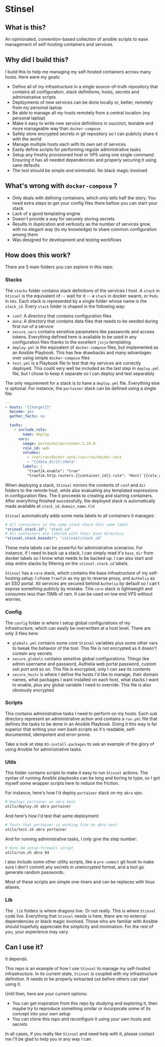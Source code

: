 # Stinsel

## What is this?

An opinionated, convention-based collection of ansible scripts to ease management of self-hosting containers and services.

## Why did I build this?

I build this to help me managing my self-hosted containers across many hosts. Here were my goals:

* Define all of my infrastructure in a single source-of-truth repository that contains all configuration, stack definitions, hosts, secrets and administrative scripts
* Deployments of new services can be done locally or, better, remotely from my personal laptop
* Be able to manage all my hosts remotely from a central location (my personal laptop)
* Make it easy to write new service definitions in succinct, testable and more manageable way than `docker-compose`
* Safely store encrypted secrets in git repository so I can publicly share it with the world
* Manage multiple hosts each with its own set of services
* Easily define scripts for performing regular administrative tasks
* Setup any freshly provisioned host or VPS using one single command. Ensuring it has all needed dependencies and properly securing it using sane defaults
* The tool should be simple and minimalist. No black magic involved

## What's wrong with `docker-compose` ?

* Only deals with defining containers, which only tells half the story. You need extra steps to get your config files there before you can start your stack
* Lack of a good templating engine
* Doesn't provide a way for securely storing secrets
* Results in duplication and verbosity as the number of services grow, with no elegant way (to my knowledge) to share common configuration among them
* Was designed for development and testing workflows

## How does this work?

There are 5 main folders you can explore in this repo:

### Stacks

The `stacks` folder contains stack definitions of the services I host. A `stack` in `Stinsel` is the equivalent of -- wait for it -- a `stack` in docker swarm, or `Pods` in `k8s`. Each stack is represented by a single folder whose name is the `stack_id`.  Every `stack` folder is shaped in the following way:
  * `conf`: A directory that contains configuration files
  * `data`: A directory that contains data files that needs to be seeded during first run of a service
  * `secure_vars` contains sensitive parameters like passwords and access tokens. Everything defined here is available to be used in any configuration files thanks to the excellent `jinja` templating
  * `deploy.yml` is the equivalent of `docker-compose` files, but implemented as an Ansible Playbook. This has few drawbacks and many advantages over using simple `docker-compose` files
  * `test.yml` is a Playbook file to test that my services are correctly deployed. This could very well be included as the last step in `deploy.yml` file, but I chose to keep it separate so I can deploy and test separately

The only requirement for a stack is to have a `deploy.yml` file. Everything else is optional. For instance, the `portainer` stack can be defined using a single file:

```yml
---
- hosts: "{{target}}"
  become: yes
  gather_facts: no

  tasks:
    - include_role:
        name: deploy
      vars:
        image: portainer/portainer:1.24.0
        role_id: web
        volumes:
          - /var/run/docker.sock:/var/run/docker.sock
          - "{{data_dir}}:/data"
        labels: |
          "traefik.enable": "true"
          "traefik.http.routers.{{container_id}}.rule": "Host(`{{role_url}}`)"
```

When deploying a stack, `Stinsel` mirrors the contents of `conf` and `dir` folders to the remote host, while also evaluating any templated expressions in configuration files. The it proceeds to creating and starting containers. After everything finished successfully, the deployed stack is automatically made available at `stack_id.domain_name.tld`

`Stinsel` automatically adds some meta labels to all containers it manages:

```yml
# All containers in the same stack share this same label
"stinsel.stack.id": "stack_id"
# All containers are labeled with their base directory
"stinsel.stack.basedir": "/stinsel/stack_id"
```

These meta labels can be powerful for administrative scenarios. For instance, if I need to back up a stack, I can simply read it's `base_dir` from docker labels so I know what needs to be backed up. I can also start and stop entire stacks by filtering on the `stinsel.stack.id` labels.

`Stinsel` has a `core` stack, which contains the base infrastructure of my self-hosting setup. I chose `Traefik` as my go to reverse proxy, and `Authelia` as an SSO portal. All services are secured behind `Authelia` by default so I can't expose something publicly by mistake. This `core` stack is lightweight and consumes less than 15Mb of ram. It can be used on low end VPS without worries.

### Config

The `config` folder is where I setup global configurations of my infrastructure, which can easily be overwritten at a host level. There are only 3 files here:
* `globals.yml` contains some core `Stinsel` variables plus some other vars to tweak the behavior of the tool. This file is not encrypted as it doesn't contain any secrets
* `secure_globals` contains sensitive global configurations. Things like admin username and password, Authelia web portal password, custom ssh port and so on. This file is encrypted, only I can see its contents
* `secure_hosts` is where I define the hosts I'd like to manage, their domain names, what packages I want installed on each host, what stacks I want to enable, plus any global variable I need to override. This file is also obviously encrypted

### Scripts

This contains administrative tasks I need to perform on my hosts. Each sub directory represent an administrative action and contains a `run.yml` file that defines the tasks to be done in an Ansible Playbook. Doing it this way is far superior that writing your own bash scripts as it's readable, self-documented, idempotent and error-prone.

Take a look at step `03-install-packages` to see an example of the glory of using Ansible for administrative tasks.

### Utils

This folder contains scripts to make it easy to run `Stinsel` actions. The syntax of running Ansible playbooks can be long and boring to type, so I got myself some wrapper scripts here to reduce the friction.

For instance, here's how I'd deploy `portainer` stack on my `abra` vps:

```bash
# Deploys portainer on abra host
utils/deploy.sh abra portainer
```

And here's how I'd test that same deployment:

```bash
# Tests that portainer is working fine on abra host
utils/test.sh abra portainer
```
And for running administrative tasks, I only give the step number:

```bash
# Runs 04-setup-firewall script
utils/run.sh abra 04
```

I also include some other utility scripts, like a `pre-commit` git hook to make sure I don't commit any secrets in unencrypted format, and a tool go generate random passwords.

Most of these scripts are simple one-liners and can be replaces with linux aliases.

### Lib

The `_lib` folders is where dragons live. Or not really. 
This is where `Stinsel` code live. Everything that `Stinsel` needs is here, there are no external dependencies or black magic involved. Those who are familiar with Ansible should hopefully appreciate the simplicity and minimalism. For the rest of you, your experience may vary.

## Can I use it?

It depends.

This repo is an example of how I use `Stinsel` to manage my self-hosted infrastructure. In its current state, `Stinsel` is coupled with my infrastructure definition. It needs to be properly extracted out before others can start using it.

Until then, here are your current options:

* You can get inspiration from this repo by studying and exploring it, then maybe try to reproduce something similar or incorporate some of its concept into your own setup
* You can clone this repo and reconfigure it using your own hosts and secrets

In all cases, if you really like `Stinsel` and need help with it, please contact me I'll be glad to help you in any way I can.